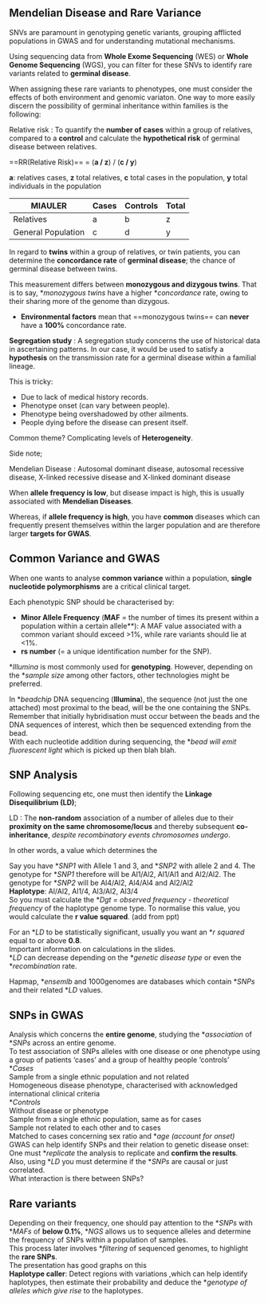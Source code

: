 ## Mendelian Disease and Rare Variance

SNVs are paramount in genotyping genetic variants, grouping afflicted populations in GWAS and for understanding mutational mechanisms.

Using sequencing data from **Whole Exome Sequencing** (WES) or **Whole Genome Sequencing** (WGS), you can filter for these SNVs to identify rare variants related to **germinal disease**. 

When assigning these rare variants to phenotypes, one must consider the effects of both environment and genomic variaton. One way to more easily discern the possibility of germinal inheritance within families is the following:

Relative risk
: To quantify the **number of cases** within a group of relatives, compared to a **control** and calculate the **hypothetical risk** of germinal disease between relatives.  

  ==RR(Relative Risk)== = (**a / z**) / (**c / y**)

**a**: relatives cases, **z** total relatives, **c** total cases in the population, **y** total individuals in the population

| MIAULER | Cases | Controls | Total |
| ----------- | -------- | -------- | -------- |
| Relatives  | a | b | z |
| General Population | c | d | y |

In regard to **twins** within a group of relatives, or twin patients, you can determine the **concordance rate** of **germinal disease**; the chance of germinal disease between twins.

This measurement differs between **monozygous and dizygous twins**. That is to say, **monozygous twins* have a higher **concordance* rate, owing to their sharing more of the genome than dizygous.

* **Environmental factors** mean that ==monozygous twins== can **never** have a **100%** concordance rate.  

**Segregation study**
: A segregation study concerns the use of historical data in ascertaining patterns. In our case, it would be used to satisfy a **hypothesis** on the transmission rate for a germinal disease within a familial lineage.

This is tricky:
* Due to lack of medical history records.
* Phenotype onset (can vary between people). 
* Phenotype being overshadowed by other ailments.
* People dying before the disease can present itself. 

Common theme? Complicating levels of **Heterogeneity**.

Side note; 

Mendelian Disease
: Autosomal dominant disease, autosomal recessive disease, X-linked recessive disease and X-linked dominant disease

When **allele frequency is low**, but disease impact is high, this is usually associated with **Mendelian Diseases**.

Whereas, if **allele frequency is high**, you have **common** diseases which can frequently present themselves within the larger population and are therefore larger **targets for GWAS**.

## Common Variance and GWAS

When one wants to analyse **common variance** within a population, **single nucleotide polymorphisms** are a critical clinical target. 

Each phenotypic SNP should be characterised by:
* **Minor Allele Frequency** (**MAF** = the number of times its present within a population within a certain allele**): A MAF value associated with a common variant should exceed >1%, while rare variants should lie at <1%.
* **rs number** (= a unique identification number for the SNP).


**Illumina* is most commonly used for **genotyping**. However, depending on the **sample size* among other factors, other technologies might be preferred.   

In **beadchip* DNA sequencing (**Illumina**), the sequence (not just the one attached) most proximal to the bead, will be the one containing the SNPs. Remember that initially hybridisation must occur between the beads and the DNA sequences of interest, which then be sequenced extending from the bead.  
With each nucleotide addition during sequencing, the **bead will emit fluorescent light* which is picked up then blah blah.

## SNP Analysis

 Following sequencing etc, one must then identify the **Linkage Disequilibrium (LD)**;   

LD
: The **non-random** association of a number of alleles due to their **proximity on the same chromosome/locus** and thereby subsequent **co-inheritance**, *despite recombinatory events chromosomes undergo*.

In other words, a value which determines the 
   
Say you have **SNP1* with Allele 1 and 3, and **SNP2* with allele 2 and 4\. The genotype for **SNP1* therefore will be Al1/Al2, Al1/Al1 and Al2/Al2. The genotype for **SNP2* will be Al4/Al2, Al4/Al4 and Al2/Al2  
   **Haplotype**: Al/Al2, Al1/4, Al3/Al2, Al3/4  
   So you must calculate the **Dgt \= observed frequency \- theoretical frequency* of the haplotype genome type. To normalise this value, you would calculate the **r value squared**. (add from ppt)  

For an **LD* to be statistically significant, usually you want an **r squared* equal to or above **0.8**.  
   Important information on calculations in the slides.  
 **LD* can decrease depending on the **genetic disease type* or even the **recombination* rate. 
 
 Hapmap, **ensemlb* and 1000genomes are databases which contain **SNPs* and their related **LD* values.

## SNPs in GWAS

 Analysis which concerns the **entire genome**, studying the **association* of **SNPs* across an entire genome.  
 To test association of SNPs alleles with one disease or one phenotype using a group of patients ‘cases’ and a group of healthy people ‘controls’  
 **Cases*  
   Sample from a single ethnic population and not related  
   Homogeneous disease phenotype, characterised with acknowledged international clinical criteria  
 **Controls*  
   Without disease or phenotype  
   Sample from a single ethnic population, same as for cases  
   Sample not related to each other and to cases  
   Matched to cases concerning sex ratio and **age (account for onset)*  
 GWAS can help identify SNPs and their relation to genetic disease onset:  
   One must **replicate* the analysis to replicate and **confirm the results**.  
   Also, using **LD* you must determine if the **SNPs* are causal or just correlated.  
   What interaction is there between SNPs?

## Rare variants

 Depending on their frequency, one should pay attention to the **SNPs* with **MAFs* of **below 0.1%**, **NGS* allows us to sequence alleles and determine the frequency of SNPs within a population of samples.  
 This process later involves **filtering* of sequenced genomes, to highlight the **rare SNPs**.  
 The presentation has good graphs on this  
 **Haplotype caller**: Detect regions with variations ,which can help identify haplotypes, then estimate their probability and deduce the **genotype of alleles which give rise* to the haplotypes.


